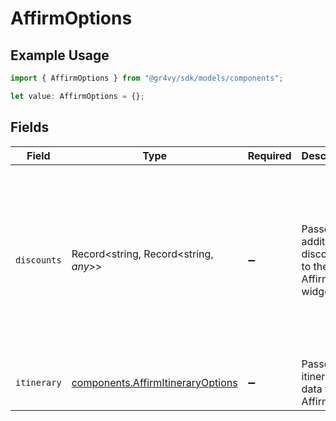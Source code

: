 # AffirmOptions

## Example Usage

```typescript
import { AffirmOptions } from "@gr4vy/sdk/models/components";

let value: AffirmOptions = {};
```

## Fields

| Field                                                                                                                                                                                              | Type                                                                                                                                                                                               | Required                                                                                                                                                                                           | Description                                                                                                                                                                                        | Example                                                                                                                                                                                            |
| -------------------------------------------------------------------------------------------------------------------------------------------------------------------------------------------------- | -------------------------------------------------------------------------------------------------------------------------------------------------------------------------------------------------- | -------------------------------------------------------------------------------------------------------------------------------------------------------------------------------------------------- | -------------------------------------------------------------------------------------------------------------------------------------------------------------------------------------------------- | -------------------------------------------------------------------------------------------------------------------------------------------------------------------------------------------------- |
| `discounts`                                                                                                                                                                                        | Record<string, Record<string, *any*>>                                                                                                                                                              | :heavy_minus_sign:                                                                                                                                                                                 | Passes additional discounts to the Affirm widget.                                                                                                                                                  | {<br/>"PRESDAY10": {<br/>"discount_amount": 1000,<br/>"discount_display_name": "President's Day 10% off"<br/>},<br/>"RETURN5": {<br/>"discount_amount": 500,<br/>"discount_display_name": "Returning customer 5% discount"<br/>}<br/>} |
| `itinerary`                                                                                                                                                                                        | [components.AffirmItineraryOptions](../../models/components/affirmitineraryoptions.md)                                                                                                             | :heavy_minus_sign:                                                                                                                                                                                 | Passes itinerary data to the Affirm API.                                                                                                                                                           |                                                                                                                                                                                                    |